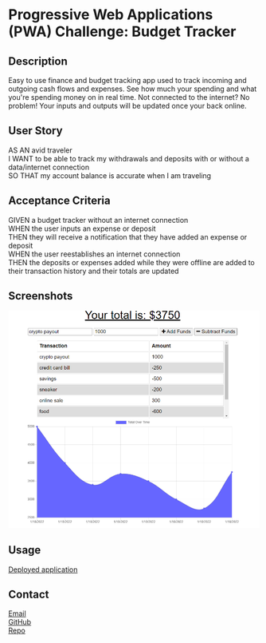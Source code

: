 # Progressive Web Applications (PWA) Challenge: Budget Tracker

## Description
Easy to use finance and budget tracking app used to track incoming and outgoing cash flows and expenses. See how much your spending and what you're spending money on in real time. Not connected to the internet? No problem! Your inputs and outputs will be updated once your back online.

## User Story
AS AN avid traveler<br />
I WANT to be able to track my withdrawals and deposits with or without a data/internet connection<br />
SO THAT my account balance is accurate when I am traveling <br />

## Acceptance Criteria
GIVEN a budget tracker without an internet connection<br />
WHEN the user inputs an expense or deposit<br />
THEN they will receive a notification that they have added an expense or deposit<br />
WHEN the user reestablishes an internet connection<br />
THEN the deposits or expenses added while they were offline are added to their transaction history and their totals are updated<br />

## Screenshots
![](./images/Screenshot.png)

## Usage
[Deployed application](https://pwa-budget-tracker-19-app.herokuapp.com/)

## Contact
[Email](mailto:viakeegan@gmail.com)<br />
[GitHub](https://github.com/viakeegan)<br />
[Repo](https://github.com/viakeegan/pwa-budget-tracker-19)<br />
